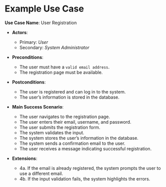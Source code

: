 # Example Use Case

**Use Case Name**: User Registration

- **Actors**:
    * Primary: *User*
    * Secondary: *System Administrator*

- **Preconditions**:
    * The user must have a `valid email address`.
    * The registration page must be available.

- **Postconditions**:
    * The user is registered and can log in to the system.
    * The user’s information is stored in the database.

- **Main Success Scenario**:
    * The user navigates to the registration page.
    * The user enters their email, username, and password.
    * The user submits the registration form.
    * The system validates the input.
    * The system stores the user’s information in the database.
    * The system sends a confirmation email to the user.
    * The user receives a message indicating successful registration.

- **Extensions**:
    * 4a. If the email is already registered, the system prompts the
      user to use a different email.
    * 4b. If the input validation fails, the system highlights the errors.

